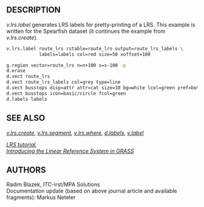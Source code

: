 ## DESCRIPTION

*v.lrs.label* generates LRS labels for pretty-printing of a LRS. This
example is written for the Spearfish dataset (it continues the example
from *v.lrs.create*).

```sh
v.lrs.label route_lrs rstable=route_lrs output=route_lrs_labels \
            labels=labels col=red size=50 xoffset=100

g.region vector=route_lrs n=n+100 s=s-100 -p
d.erase
d.vect route_lrs
d.vect route_lrs_labels col=grey type=line
d.vect busstops disp=attr attr=cat size=10 bg=white lcol=green yref=bottom
d.vect busstops icon=basic/circle fcol=green
d.labels labels
```

## SEE ALSO

*[v.lrs.create](v.lrs.create.md), [v.lrs.segment](v.lrs.segment.md),
[v.lrs.where](v.lrs.where.md), [d.labels](d.labels.md),
[v.label](v.label.md)*

*[LRS tutorial](lrs.md),  
[Introducing the Linear Reference System in
GRASS](https://foss4g.asia/2004/Full-Paper_PDF/Introducing-the-Linear-Reference-System-in-GRASS.pdf)*

## AUTHORS

Radim Blazek, ITC-irst/MPA Solutions  
Documentation update (based on above journal article and available
fragments): Markus Neteler
